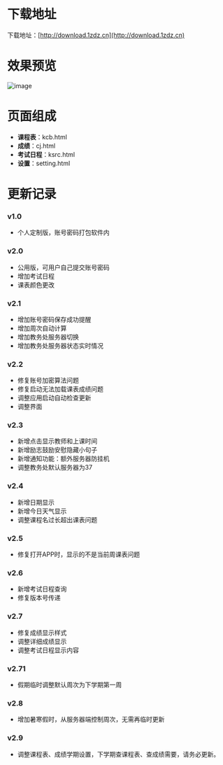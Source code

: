 # 下载地址
  下载地址：[http://download.1zdz.cn](http://download.1zdz.cn)

# 效果预览
![image](https://raw.githubusercontent.com/wiki/Patrick-Jun/miniDLPU-apk/img.png)

# 页面组成

- **课程表**：kcb.html
- **成绩**：cj.html
- **考试日程**：ksrc.html
- **设置**：setting.html

# 更新记录
### v1.0
- 个人定制版，账号密码打包软件内

### v2.0
- 公用版，可用户自己提交账号密码
- 增加考试日程
- 课表颜色更改

### v2.1
- 增加账号密码保存成功提醒
- 增加周次自动计算
- 增加教务处服务器切换
- 增加教务处服务器状态实时情况

### v2.2
- 修复账号加密算法问题
- 修复启动无法加载课表成绩问题
- 调整应用启动自动检查更新
- 调整界面

### v2.3
- 新增点击显示教师和上课时间
- 新增励志鼓励安慰隐藏小句子
- 新增通知功能：额外服务器防挂机
- 调整教务处默认服务器为37

### v2.4
- 新增日期显示
- 新增今日天气显示
- 调整课程名过长超出课表问题

### v2.5
- 修复打开APP时，显示的不是当前周课表问题

### v2.6
- 新增考试日程查询
- 修复版本号传递

### v2.7
- 修复成绩显示样式
- 调整详细成绩显示
- 调整考试日程显示内容

### v2.71
- 假期临时调整默认周次为下学期第一周

### v2.8
- 增加暑寒假时，从服务器端控制周次，无需再临时更新

### v2.9
- 调整课程表、成绩学期设置，下学期查课程表、查成绩需要，请务必更新。
